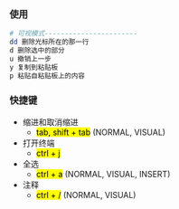 ### 使用
```bash
# 可视模式-----------------------
dd 删除光标所在的那一行
d 删除选中的部分
u 撤销上一步
y 复制到粘贴板
p 粘贴自粘贴板上的内容
```


### 快捷键

- 缩进和取消缩进
  - <mark>tab,   shift + tab</mark> (NORMAL, VISUAL)
- 打开终端
  - <mark>ctrl + j</mark>
- 全选
  - <mark>ctrl + a</mark> (NORMAL, VISUAL, INSERT)
- 注释
  - <mark>ctrl + /</mark> (NORMAL, VISUAL)
